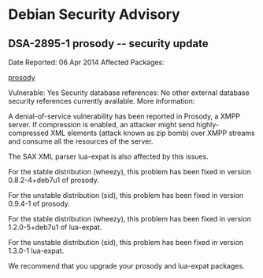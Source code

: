 
Debian Security Advisory
========================


DSA-2895-1 prosody -- security update
-------------------------------------



Date Reported:
06 Apr 2014
Affected Packages:

[prosody](https://packages.debian.org/src:prosody)

Vulnerable:
Yes
Security database references:
No other external database security references currently available.
More information:

A denial-of-service vulnerability has been reported in Prosody, a XMPP
server. If compression is enabled, an attacker might send highly-compressed XML
elements (attack known as zip bomb) over XMPP streams and consume all
the resources of the server.


The SAX XML parser lua-expat is also affected by this issues.


For the stable distribution (wheezy), this problem has been fixed in
version 0.8.2-4+deb7u1 of prosody.


For the unstable distribution (sid), this problem has been fixed in
version 0.9.4-1 of prosody.


For the stable distribution (wheezy), this problem has been fixed in
version 1.2.0-5+deb7u1 of lua-expat.


For the unstable distribution (sid), this problem has been fixed in
version 1.3.0-1 lua-expat.


We recommend that you upgrade your prosody and lua-expat packages.





